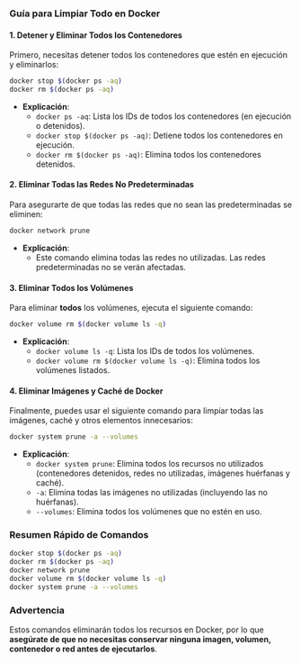 
### Guía para Limpiar Todo en Docker

#### 1. Detener y Eliminar Todos los Contenedores

Primero, necesitas detener todos los contenedores que estén en ejecución y eliminarlos:

```bash
docker stop $(docker ps -aq)
docker rm $(docker ps -aq)
```

- **Explicación**:
  - `docker ps -aq`: Lista los IDs de todos los contenedores (en ejecución o detenidos).
  - `docker stop $(docker ps -aq)`: Detiene todos los contenedores en ejecución.
  - `docker rm $(docker ps -aq)`: Elimina todos los contenedores detenidos.

#### 2. Eliminar Todas las Redes No Predeterminadas

Para asegurarte de que todas las redes que no sean las predeterminadas se eliminen:

```bash
docker network prune
```

- **Explicación**:
  - Este comando elimina todas las redes no utilizadas. Las redes predeterminadas no se verán afectadas.

#### 3. Eliminar Todos los Volúmenes

Para eliminar **todos** los volúmenes, ejecuta el siguiente comando:

```bash
docker volume rm $(docker volume ls -q)
```

- **Explicación**:
  - `docker volume ls -q`: Lista los IDs de todos los volúmenes.
  - `docker volume rm $(docker volume ls -q)`: Elimina todos los volúmenes listados.

#### 4. Eliminar Imágenes y Caché de Docker

Finalmente, puedes usar el siguiente comando para limpiar todas las imágenes, caché y otros elementos innecesarios:

```bash
docker system prune -a --volumes
```

- **Explicación**:
  - `docker system prune`: Elimina todos los recursos no utilizados (contenedores detenidos, redes no utilizadas, imágenes huérfanas y caché).
  - `-a`: Elimina todas las imágenes no utilizadas (incluyendo las no huérfanas).
  - `--volumes`: Elimina todos los volúmenes que no estén en uso.

### Resumen Rápido de Comandos

```bash
docker stop $(docker ps -aq)
docker rm $(docker ps -aq)
docker network prune
docker volume rm $(docker volume ls -q)
docker system prune -a --volumes
```

### Advertencia

Estos comandos eliminarán todos los recursos en Docker, por lo que **asegúrate de que no necesitas conservar ninguna imagen, volumen, contenedor o red antes de ejecutarlos**.
